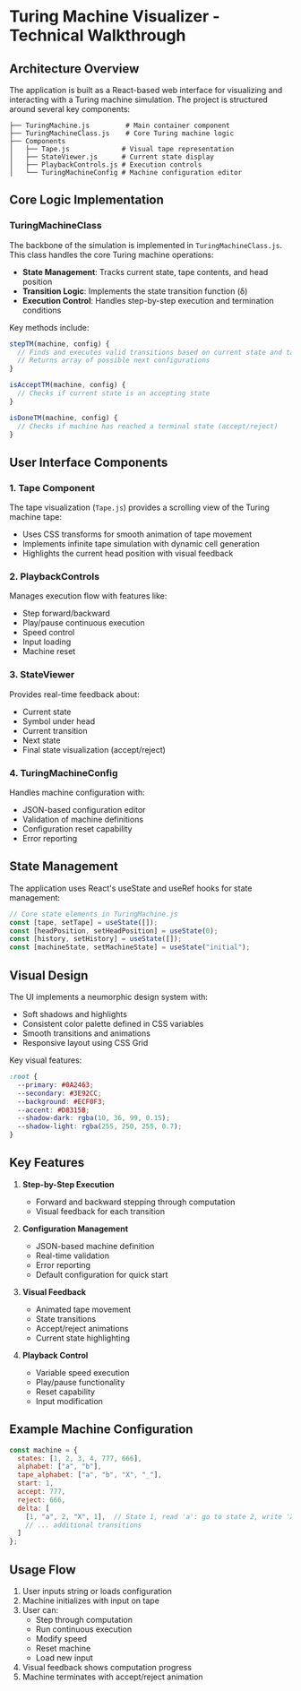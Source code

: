 # Turing Machine Visualizer - Technical Walkthrough

## Architecture Overview

The application is built as a React-based web interface for visualizing and interacting with a Turing machine simulation. The project is structured around several key components:

```
├── TuringMachine.js         # Main container component
├── TuringMachineClass.js    # Core Turing machine logic
├── Components
│   ├── Tape.js             # Visual tape representation
│   ├── StateViewer.js      # Current state display
│   ├── PlaybackControls.js # Execution controls
│   └── TuringMachineConfig # Machine configuration editor

```

## Core Logic Implementation

### TuringMachineClass

The backbone of the simulation is implemented in `TuringMachineClass.js`. This class handles the core Turing machine operations:

- **State Management**: Tracks current state, tape contents, and head position
- **Transition Logic**: Implements the state transition function (δ)
- **Execution Control**: Handles step-by-step execution and termination conditions

Key methods include:

```javascript
stepTM(machine, config) {
  // Finds and executes valid transitions based on current state and tape symbol
  // Returns array of possible next configurations
}

isAcceptTM(machine, config) {
  // Checks if current state is an accepting state
}

isDoneTM(machine, config) {
  // Checks if machine has reached a terminal state (accept/reject)
}
```

## User Interface Components

### 1. Tape Component
The tape visualization (`Tape.js`) provides a scrolling view of the Turing machine tape:

- Uses CSS transforms for smooth animation of tape movement
- Implements infinite tape simulation with dynamic cell generation
- Highlights the current head position with visual feedback

### 2. PlaybackControls
Manages execution flow with features like:

- Step forward/backward
- Play/pause continuous execution
- Speed control
- Input loading
- Machine reset

### 3. StateViewer
Provides real-time feedback about:

- Current state
- Symbol under head
- Current transition
- Next state
- Final state visualization (accept/reject)

### 4. TuringMachineConfig
Handles machine configuration with:

- JSON-based configuration editor
- Validation of machine definitions
- Configuration reset capability
- Error reporting

## State Management

The application uses React's useState and useRef hooks for state management:

```javascript
// Core state elements in TuringMachine.js
const [tape, setTape] = useState([]);
const [headPosition, setHeadPosition] = useState(0);
const [history, setHistory] = useState([]);
const [machineState, setMachineState] = useState("initial");
```

## Visual Design

The UI implements a neumorphic design system with:

- Soft shadows and highlights
- Consistent color palette defined in CSS variables
- Smooth transitions and animations
- Responsive layout using CSS Grid

Key visual features:

```css
:root {
  --primary: #0A2463;
  --secondary: #3E92CC;
  --background: #ECF0F3;
  --accent: #D8315B;
  --shadow-dark: rgba(10, 36, 99, 0.15);
  --shadow-light: rgba(255, 250, 255, 0.7);
}
```

## Key Features

1. **Step-by-Step Execution**
   - Forward and backward stepping through computation
   - Visual feedback for each transition

2. **Configuration Management**
   - JSON-based machine definition
   - Real-time validation
   - Error reporting
   - Default configuration for quick start

3. **Visual Feedback**
   - Animated tape movement
   - State transitions
   - Accept/reject animations
   - Current state highlighting

4. **Playback Control**
   - Variable speed execution
   - Play/pause functionality
   - Reset capability
   - Input modification

## Example Machine Configuration

```javascript
const machine = {
  states: [1, 2, 3, 4, 777, 666],
  alphabet: ["a", "b"],
  tape_alphabet: ["a", "b", "X", "_"],
  start: 1,
  accept: 777,
  reject: 666,
  delta: [
    [1, "a", 2, "X", 1],  // State 1, read 'a': go to state 2, write 'X', move right
    // ... additional transitions
  ]
};
```

## Usage Flow

1. User inputs string or loads configuration
2. Machine initializes with input on tape
3. User can:
   - Step through computation
   - Run continuous execution
   - Modify speed
   - Reset machine
   - Load new input
4. Visual feedback shows computation progress
5. Machine terminates with accept/reject animation
